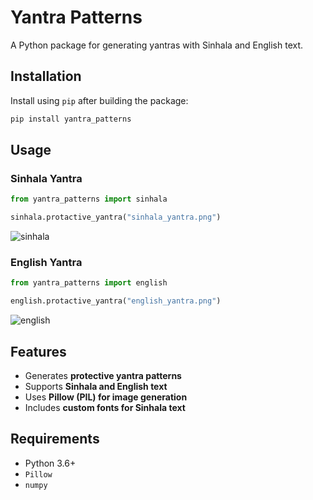 

# Yantra Patterns
A Python package for generating  yantras with Sinhala and English text.

## **Installation**
Install using `pip` after building the package:
```sh
pip install yantra_patterns
```

## **Usage**  

### **Sinhala Yantra**
```python
from yantra_patterns import sinhala

sinhala.protactive_yantra("sinhala_yantra.png")
```

![sinhala](./sinhala_yantra.png)

### **English Yantra**
```python
from yantra_patterns import english

english.protactive_yantra("english_yantra.png")
```
![english](./english_yantra.png)

## **Features**
- Generates **protective yantra patterns**  
- Supports **Sinhala and English text**  
- Uses **Pillow (PIL) for image generation**  
- Includes **custom fonts for Sinhala text**  

## **Requirements**
- Python 3.6+
- `Pillow`
- `numpy`

